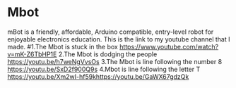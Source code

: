 # Mbot
 mBot is a friendly, affordable, Arduino compatible, entry-level robot for enjoyable electronics education.
This is the link to my youtube channel that I made.
#1.The Mbot is stuck in the box
https://www.youtube.com/watch?v=mK-Z6TbHP1E
2.The Mbot is dodging the people
https://youtu.be/h7weNgVvsOs
3.The Mbot is line following the number 8
https://youtu.be/SxD2f900Q9s
4.Mbot is line following the letter T
https://youtu.be/Xm2wI-hf59khttps://youtu.be/GaWX67gdzQk
